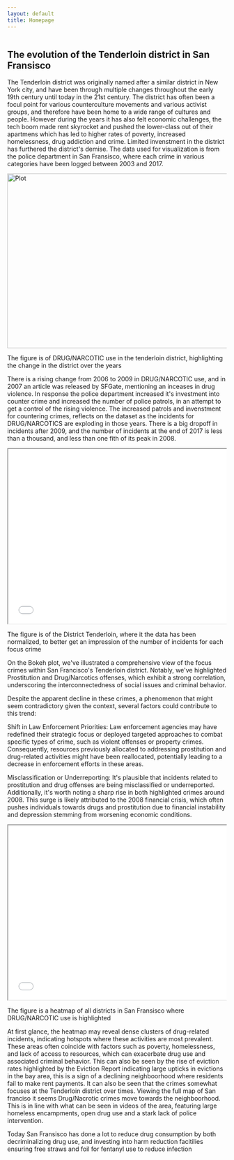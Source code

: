 ```yaml
---
layout: default
title: Homepage
---
```


<div class="container">
    <div class="column">
        <h2>The evolution of the Tenderloin district in San Fransisco </h2>
        <p>The Tenderloin district was originally named after a similar district in New York city, and have been through multiple changes throughout the early 19th century until today in the 21st century. The district has often been a focul point for various counterculture movements and various activist groups, and therefore have been home to a wide range of cultures and people. However during the years it has also felt economic challenges, the tech boom made rent skyrocket and pushed the lower-class out of their apartmens which has led to higher rates of poverty, increased homelessness, drug addiction and crime. Limited invenstment in the district has furthered the district's demise. The data used for visualization is from the police department in San Fransisco, where each crime in various categories have been logged between 2003 and 2017.  </p>
        <img src="{{ site.baseurl }}/assets/figure.png" alt="Plot" width="600" height="400">
        <p>The figure is of DRUG/NARCOTIC use in the tenderloin district, highlighting the change in the district over the years</p>
        <p>There is a rising change from 2006 to 2009 in DRUG/NARCOTIC use, and in 2007 an article was released by SFGate, mentioning an inceases in drug violence. In response the police department increased it's investment into counter crime and increased the number of police patrols, in an attempt to get a control of the rising violence. The increased patrols and invenstment for countering crimes, reflects on the dataset as the incidents for DRUG/NARCOTICS are exploding in those years. There is a big dropoff in incidents after 2009, and the number of incidents at the end of 2017 is less than a thousand, and less than one fith of its peak in 2008.  </p>
    </div>
    <div class="column">
        <iframe src="{{ site.baseurl }}/assets/bokeh_plot.html" width="600" height="400"></iframe>
        <p>The figure is of the District Tenderloin, where it the data has been normalized, to better get an impression of the number of incidents for each focus crime</p>
        <p>On the Bokeh plot, we've illustrated a comprehensive view of the focus crimes within San Francisco's Tenderloin district. Notably, we've highlighted Prostitution and Drug/Narcotics offenses, which exhibit a strong correlation, underscoring the interconnectedness of social issues and criminal behavior.

Despite the apparent decline in these crimes, a phenomenon that might seem contradictory given the context, several factors could contribute to this trend:

Shift in Law Enforcement Priorities: Law enforcement agencies may have redefined their strategic focus or deployed targeted approaches to combat specific types of crime, such as violent offenses or property crimes. Consequently, resources previously allocated to addressing prostitution and drug-related activities might have been reallocated, potentially leading to a decrease in enforcement efforts in these areas.

Misclassification or Underreporting: It's plausible that incidents related to prostitution and drug offenses are being misclassified or underreported.
Additionally, it's worth noting a sharp rise in both highlighted crimes around 2008. This surge is likely attributed to the 2008 financial crisis, which often pushes individuals towards drugs and prostitution due to financial instability and depression stemming from worsening economic conditions.</p>
    </div>
    <div class="column">
        <iframe src="{{ site.baseurl }}/assets/heatmap.html" width="600" height="400"></iframe>
        <p>The figure is a heatmap of all districts in San Fransisco where DRUG/NARCOTIC use is highlighted</p>
        <p>At first glance, the heatmap may reveal dense clusters of drug-related incidents, indicating hotspots where these activities are most prevalent. These areas often coincide with factors such as poverty, homelessness, and lack of access to resources, which can exacerbate drug use and associated criminal behavior.
This can also be seen by the rise of eviction rates highlighted by the Eviction Report indicating large upticks in evictions in the bay area, this is a sign of a declining neighboorhood where residents fail to make rent payments.
It can also be seen that the crimes somewhat focuses at the Tenderloin district over times. Viewing the full map of San franciso it seems Drug/Nacrotic crimes move towards the neighboorhood. 
This is in line with what can be seen in videos of the area, featuring large homeless encampments, open drug use and a stark lack of police intervention.</p>
        <p>Today San Fransisco has done a lot to reduce drug consumption by both decriminalizing drug use, and investing into harm reduction facitilies ensuring free straws and foil for fentanyl use to reduce infection</p>
    </div>
</div>